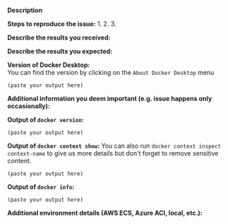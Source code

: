 <!--
---------------------------------------------------
THIS REPOSITORY IS TO REPORT ISSUES ABOUT DOCKER DEV ENVIRONMENTS
---------------------------------------------------

If you are reporting a new issue, make sure that we do not have any duplicates
already open. You can ensure this by searching the issue list for this
repository. If there is a duplicate, please close your issue and add a comment
to the existing issue instead.

For more information about reporting issues, see
https://github.com/docker/compose-cli/blob/master/CONTRIBUTING.md#reporting-other-issues

---------------------------------------------------
GENERAL SUPPORT INFORMATION
---------------------------------------------------

The GitHub issue tracker is for bug reports and feature requests.
General support can be found at the following locations:

- Docker Support Forums - https://forums.docker.com
- Docker Community Slack - https://dockr.ly/community
- Post a question on StackOverflow, using the Docker tag

---------------------------------------------------
BUG REPORT INFORMATION
---------------------------------------------------
Use the commands below to provide key information from your environment:
You do NOT have to include this information if this is a FEATURE REQUEST
-->

**Description**

<!--
Briefly describe the problem you are having in a few paragraphs.
-->

**Steps to reproduce the issue:**
1.
2.
3.

**Describe the results you received:**


**Describe the results you expected:**


**Version of Docker Desktop:**  
You can find the version by clicking on the `About Docker Desktop` menu
```
(paste your output here)
```

**Additional information you deem important (e.g. issue happens only occasionally):**

**Output of `docker version`:**

```
(paste your output here)
```

**Output of `docker context show`:**
You can also run `docker context inspect context-name` to give us more details but don't forget to remove sensitive content.

```
(paste your output here)
```

**Output of `docker info`:**

```
(paste your output here)
```

**Additional environment details (AWS ECS, Azure ACI, local, etc.):**
